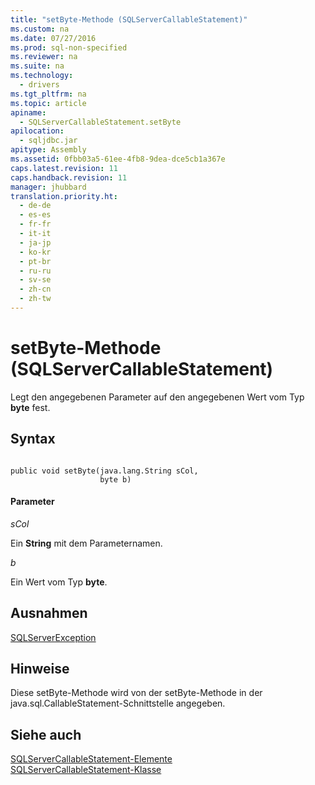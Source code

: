 ```yaml
---
title: "setByte-Methode (SQLServerCallableStatement)"
ms.custom: na
ms.date: 07/27/2016
ms.prod: sql-non-specified
ms.reviewer: na
ms.suite: na
ms.technology: 
  - drivers
ms.tgt_pltfrm: na
ms.topic: article
apiname: 
  - SQLServerCallableStatement.setByte
apilocation: 
  - sqljdbc.jar
apitype: Assembly
ms.assetid: 0fbb03a5-61ee-4fb8-9dea-dce5cb1a367e
caps.latest.revision: 11
caps.handback.revision: 11
manager: jhubbard
translation.priority.ht: 
  - de-de
  - es-es
  - fr-fr
  - it-it
  - ja-jp
  - ko-kr
  - pt-br
  - ru-ru
  - sv-se
  - zh-cn
  - zh-tw
---
```

# setByte-Methode (SQLServerCallableStatement)
  Legt den angegebenen Parameter auf den angegebenen Wert vom Typ **byte** fest.  
  
## Syntax  
  
```  
  
public void setByte(java.lang.String sCol,  
                    byte b)  
```  
  
#### Parameter  
 *sCol*  
  
 Ein **String** mit dem Parameternamen.  
  
 *b*  
  
 Ein Wert vom Typ **byte**.  
  
## Ausnahmen  
 [SQLServerException](../content/SQLServerException-Class.md)  
  
## Hinweise  
 Diese setByte\-Methode wird von der setByte\-Methode in der java.sql.CallableStatement\-Schnittstelle angegeben.  
  
## Siehe auch  
 [SQLServerCallableStatement-Elemente](../content/SQLServerCallableStatement-Members.md)   
 [SQLServerCallableStatement-Klasse](../content/SQLServerCallableStatement-Class.md)  
  
  